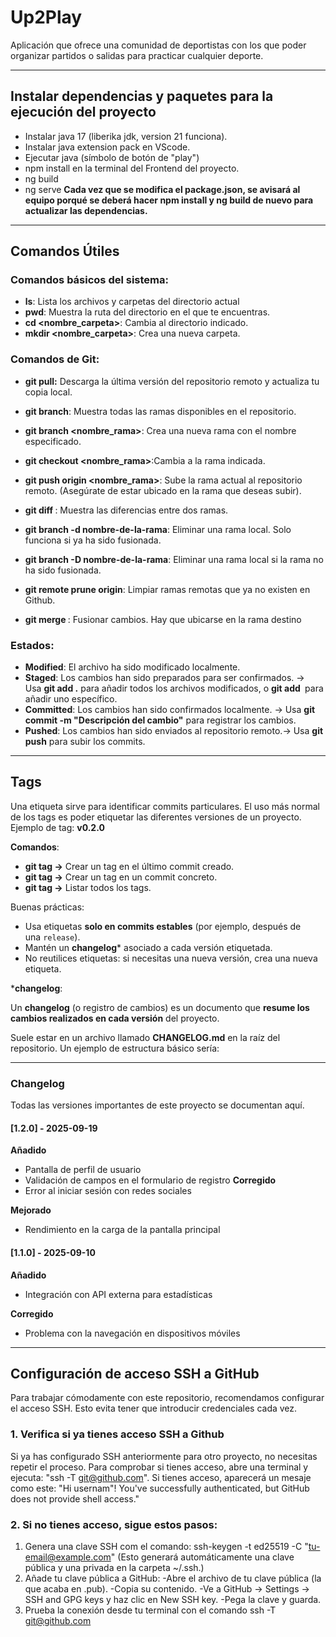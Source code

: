 # Up2Play

Aplicación que ofrece una comunidad de deportistas con los que poder organizar partidos o salidas para practicar cualquier deporte.

---

## Instalar dependencias y paquetes para la ejecución del proyecto

- Instalar java 17 (liberika jdk, version 21 funciona).
- Instalar java extension pack en VScode.
- Ejecutar java (símbolo de botón de "play")
- npm install en la terminal del Frontend del proyecto.
- ng build
- ng serve
**Cada vez que se modifica el package.json, se avisará al equipo porqué se deberá hacer npm install y ng build de nuevo para actualizar las dependencias.**

---


## Comandos Útiles

### **Comandos básicos del sistema:**

- **ls**: Lista los archivos y carpetas del directorio actual
- **pwd**: Muestra la ruta del directorio en el que te encuentras.
- **cd <nombre_carpeta>**: Cambia al directorio indicado.
- **mkdir <nombre_carpeta>**: Crea una nueva carpeta.

### **Comandos de Git**:

- **git pull:**  Descarga la última versión del repositorio remoto y actualiza tu copia local.
- **git branch**: Muestra todas las ramas disponibles en el repositorio.
- **git branch <nombre_rama>**: Crea una nueva rama con el nombre especificado.
- **git checkout <nombre_rama>**:Cambia a la rama indicada.
- **git push origin <nombre_rama>**: Sube la rama actual al repositorio remoto. (Asegúrate de estar ubicado en la rama que deseas subir).
- **git diff <rama1> <rama2>**: Muestra las diferencias entre dos ramas.

- **git branch -d nombre-de-la-rama**: Eliminar una rama local. Solo funciona si ya ha sido fusionada.
- **git branch -D nombre-de-la-rama**: Eliminar una rama local si la rama no ha sido fusionada.
- **git remote prune origin**: Limpiar  ramas remotas que ya no existen en Github.
- **git merge <rama origen> <rama destino>**: Fusionar cambios. Hay que ubicarse en la rama destino

### **Estados:**
- **Modified**: El archivo ha sido modificado localmente.
- **Staged**: Los cambios han sido preparados para ser confirmados. → Usa **git add .** para añadir todos los archivos modificados, o **git add <archivo>** para añadir uno específico.
- **Committed**:  Los cambios han sido confirmados localmente. → Usa **git commit -m "Descripción del cambio"** para registrar los cambios.
- **Pushed**: Los cambios han sido enviados al repositorio remoto.→ Usa **git push** para subir los commits.

---

## Tags

Una etiqueta sirve para identificar commits particulares. El uso más normal de los tags es poder etiquetar las diferentes versiones de un proyecto. Ejemplo de tag: **v0.2.0**

**Comandos**:

- **git tag <nombre-tag> →** Crear un tag en el último commit creado.
- **git tag <nombre-tag> <numero-commit> →** Crear un tag en un commit concreto.
- **git tag →** Listar todos los tags.

Buenas prácticas:

- Usa etiquetas **solo en commits estables** (por ejemplo, después de una `release`).
- Mantén un **changelog*** asociado a cada versión etiquetada.
- No reutilices etiquetas: si necesitas una nueva versión, crea una nueva etiqueta.

***changelog**:

Un **changelog** (o registro de cambios) es un documento que **resume los cambios realizados en cada versión** del proyecto. 

Suele estar en un archivo llamado **CHANGELOG.md** en la raíz del repositorio. Un ejemplo de estructura básico sería:

---
### Changelog

Todas las versiones importantes de este proyecto se documentan aquí.

#### [1.2.0] - 2025-09-19
**Añadido**
- Pantalla de perfil de usuario
- Validación de campos en el formulario de registro
**Corregido**
- Error al iniciar sesión con redes sociales

**Mejorado**
- Rendimiento en la carga de la pantalla principal
#### [1.1.0] - 2025-09-10
**Añadido**
- Integración con API externa para estadísticas

**Corregido**
- Problema con la navegación en dispositivos móviles


---

## Configuración de acceso SSH a GitHub

Para trabajar cómodamente con este repositorio, recomendamos configurar el acceso SSH. Esto evita tener que introducir credenciales cada vez.

### 1. Verifica si ya tienes acceso SSH a Github

Si ya has configurado SSH anteriormente para otro proyecto, no necesitas repetir el proceso.
Para comprobar si tienes acceso, abre una terminal y ejecuta: "ssh -T [git@github.com](mailto:git@github.com)". Si tienes acceso, aparecerá un mesaje como este: "Hi usernam"! You've successfully authenticated, but GitHub does not provide shell access."

### 2. Si no tienes acceso, sigue estos pasos:

1. Genera una clave SSH com el comando: ssh-keygen -t ed25519 -C "[tu-email@example.com](mailto:tu-email@example.com)" (Esto generará automáticamente una clave pública y una privada en la carpeta ~/.ssh.)
2. Añade tu clave pública a GitHub:
-Abre el archivo de tu clave pública (la que acaba en .pub).
-Copia su contenido.
-Ve a GitHub → Settings → SSH and GPG keys y haz clic en New SSH key.
-Pega la clave y guarda.
3. Prueba la conexión desde tu terminal con el comando ssh -T [git@github.com](mailto:git@github.com)